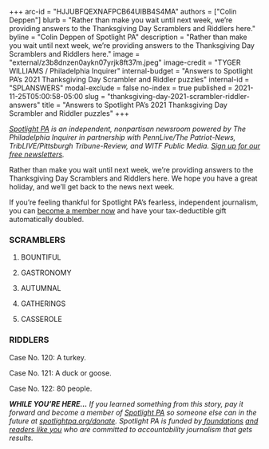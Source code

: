 +++
arc-id = "HJJUBFQEXNAFPCB64UIBB4S4MA"
authors = ["Colin Deppen"]
blurb = "Rather than make you wait until next week, we’re providing answers to the Thanksgiving Day Scramblers and Riddlers here."
byline = "Colin Deppen of Spotlight PA"
description = "Rather than make you wait until next week, we’re providing answers to the Thanksgiving Day Scramblers and Riddlers here."
image = "external/z3b8dnzen0aykn07yrjk8ft37m.jpeg"
image-credit = "TYGER WILLIAMS / Philadelphia Inquirer"
internal-budget = "Answers to Spotlight PA’s 2021 Thanksgiving Day Scrambler and Riddler puzzles"
internal-id = "SPLANSWERS"
modal-exclude = false
no-index = true
published = 2021-11-25T05:00:58-05:00
slug = "thanksgiving-day-2021-scrambler-riddler-answers"
title = "Answers to Spotlight PA’s 2021 Thanksgiving Day Scrambler and Riddler puzzles"
+++

<a href="https://www.spotlightpa.org/"><i>Spotlight PA</i></a><i> is an independent, nonpartisan newsroom powered by The Philadelphia Inquirer in partnership with PennLive/The Patriot-News, TribLIVE/Pittsburgh Tribune-Review, and WITF Public Media. </i><a href="https://www.spotlightpa.org/newsletters"><i>Sign up for our free newsletters</i></a><i>.</i>

Rather than make you wait until next week, we’re providing answers to the Thanksgiving Day Scramblers and Riddlers here. We hope you have a great holiday, and we’ll get back to the news next week. 

If you’re feeling thankful for Spotlight PA’s fearless, independent journalism, you can <a href="https://spotlightpa.fundjournalism.org/donate?campaign=701Dn000000YgojIAC&utm_source=www.spotlightpa.org&utm_medium=home%20&utm_campaign=header:banner">become a member now</a> and have your tax-deductible gift automatically doubled.

### SCRAMBLERS

1. BOUNTIFUL

2. GASTRONOMY

3. AUTUMNAL

4. GATHERINGS

5. CASSEROLE

### RIDDLERS

Case No. 120: A turkey.

Case No. 121: A duck or goose.

Case No. 122: 80 people.

<i><b>WHILE YOU’RE HERE...</b></i><i> If you learned something from this story, pay it forward and become a member of </i><a href="https://www.spotlightpa.org/"><i>Spotlight PA</i></a><i> so someone else can in the future at </i><a href="http://spotlightpa.org/donate"><i>spotlightpa.org/donate</i></a><i>. Spotlight PA is funded by</i><a href="https://www.spotlightpa.org/support"><i> foundations</i></a><i> </i><a href="https://www.spotlightpa.org/support"><i>and readers like you</i></a><i> who are committed to accountability journalism that gets results.</i>
